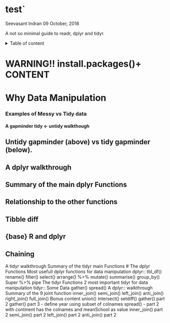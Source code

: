test\`
================
Seevasant Indran
09 October, 2018

A not so minimal guide to readr, dplyr and tidyr. <details> <summary> Table of content </summary> [WARNING!! install.packages()+ CONTENT](#WARNING!!-install.packages()+-CONTENT) [Why-Data-Manipulation](#Why-Data-Manipulation) [Examples of Messy vs Tidy data](#Examples-of-Messy-vs-Tidy-data) [A gapminder tidy &lt;- untidy walkthough](#A%20gapminder%20tidy%20%3C-%20untidy%20walkthough) [Untidy-gapminder-(above)-vs-tidy-gapminder-(below)](#Untidy-gapminder-(above)-vs-tidy-gapminder-(below)) (\#A-dplyr-walkthrough) (\#Summary-of-the-main-dplyr-Functions) (\#Relationship-to-the-other-functions) (\#Tibble-diff) (\#{base}-R-and-dplyr) (\#Chaining) </details>

WARNING!! install.packages()+ CONTENT
=====================================

Why Data Manipulation
=====================

### Examples of Messy vs Tidy data

#### A gapminder tidy &lt;- untidy walkthough

Untidy gapminder (above) vs tidy gapminder (below).
---------------------------------------------------

A dplyr walkthrough
-------------------

Summary of the main dplyr Functions
-----------------------------------

Relationship to the other functions
-----------------------------------

Tibble diff
-----------

{base} R and dplyr
------------------

Chaining
--------

A tidyr walkthrough Summary of the tidyr main Functions \# The dplyr Functions Most usefull dplyr functions for data manipulation dplyr:: tbl\_df() rename() filter() select() arrange() %&gt;% mutate() summarise() group\_by() Super %&gt;% pipe The tidyr Functions 2 most important tidyr for data manipulation tidyr:: Some Data gather() spread() A dplyr:: walkthrough Summary of the 9 joint function inner\_join() semi\_join() left\_join() anti\_join() right\_join() full\_join() Bonus content union() intersect() setdiff() gather() part 2 gather() part 3 - define year using subset of colnames spread() - part 2 with continent has the colnames and meanSchool as value inner\_join() part 2 semi\_join() part 2 left\_join() part 2 anti\_join() part 2
